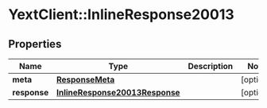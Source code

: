 # YextClient::InlineResponse20013

## Properties
Name | Type | Description | Notes
------------ | ------------- | ------------- | -------------
**meta** | [**ResponseMeta**](ResponseMeta.md) |  | [optional] 
**response** | [**InlineResponse20013Response**](InlineResponse20013Response.md) |  | [optional] 


